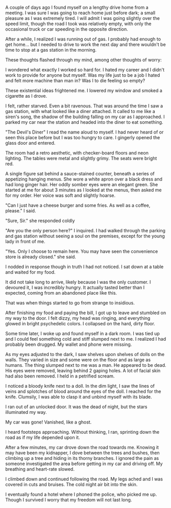 A couple of days ago I found myself on a lengthy drive home from a meeting. I was sure I was going to reach home just before dark; a small pleasure as I was extremely tired. I will admit I was going slightly over the speed limit, though the road I took was relatively empty, with only the occasional truck or car speeding in the opposite direction.

After a while, I realized I was running out of gas. I probably had enough to get home... but I needed to drive to work the next day and there wouldn't be time to stop at a gas station in the morning. 

These thoughts flashed through my mind, among other thoughts of worry:

I wondered what exactly I worked so hard for. I hated my career and I didn't work to provide for anyone but myself. Was my life just to be a job I hated and felt more machine than man in? Was I to die feeling so empty?

These existential ideas frightened me. I lowered my window and smoked a cigarette as I drove.

I felt, rather starved. Even a bit ravenous. That was around the time I saw a gas station, with what looked like a diner attached. It called to me like a siren's song, the shadow of the building falling on my car as I approached. I parked my car near the station and headed into the diner to eat something.

"The Devil's Diner" I read the name aloud to myself. I had never heard of or seen this place before but I was too hungry to care. I gingerly opened the glass door and entered.

The room had a retro aesthetic, with checker-board floors and neon lighting. The tables were metal and slightly grimy. The seats were bright red. 

A single figure sat behind a sauce-stained counter, beneath a series of appetizing hanging menus. She wore a white apron over a black dress and had long ginger hair. Her oddly somber eyes were an elegant green. She started at me for about 3 minutes as I looked at the menus, then asked me for my order. Her voice was soft and slightly hoarse.

"Can I just have a cheese burger and some fries. As well as a coffee, please." I said.

"Sure, Sir." she responded coldly

"Are you the only person here?" I inquired. I had walked through the parking and gas station without seeing a soul on the premises, except for the young lady in front of me.

"Yes. Only I choose to remain here. You may have seen the convenience store is already closed." she said.

I nodded in response though in truth I had not noticed. I sat down at a table and waited for my food.

It did not take long to arrive, likely because I was the only customer. I devoured it, I was incredibly hungry. It actually tasted better than I expected, coming from an abandoned place like this. 

That was when things started to go from strange to insidious.

After finishing my food and paying the bill, I got up to leave and stumbled on my way to the door. I felt dizzy, my head was ringing, and everything glowed in bright psychedelic colors. I collapsed on the hard, dirty floor.

Some time later, I woke up and found myself in a dark room. I was tied up and I could feel something cold and stiff slumped next to me. I realized I had probably been drugged. My wallet and phone were missing. 

As my eyes adjusted to the dark, I saw shelves upon shelves of dolls on the walls. They varied in size and some were on the floor and as large as humans. The thing slumped next to me was a man. He appeared to be dead. His eyes were removed, leaving behind 2 gaping holes. A lot of facial skin had also been removed. I held in a petrified scream.

I noticed a bloody knife next to a doll. In the dim light, I saw the lines of veins and splotches of blood around the eyes of the doll. I reached for the knife. Clumsily, I was able to clasp it and unbind myself with its blade. 

I ran out of an unlocked door. It was the dead of night, but the stars illuminated my way.

My car was gone! Vanished, like a ghost. 

I heard footsteps approaching. Without thinking, I ran, sprinting down the road as if my life depended upon it.

After a few minutes, my car drove down the road towards me. Knowing it may have been my kidnapper, I dove between the trees and bushes, then climbing up a tree and hiding in its thorny branches. I ignored the pain as someone investigated the area before getting in my car and driving off. My breathing and heart-rate slowed.

I climbed down and continued following the road. My legs ached and I was covered in cuts and bruises. The cold night air bit into the skin. 

I eventually found a hotel where I phoned the police, who picked me up. Though I survived I worry that my freedom will not last long.